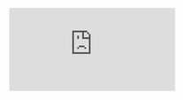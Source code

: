 ![SFFCC](https://github.com/r39ashmi/e2e_dialect/edit/main/resources/t-SNE_projections/sffcc_CNN.pdf) 

